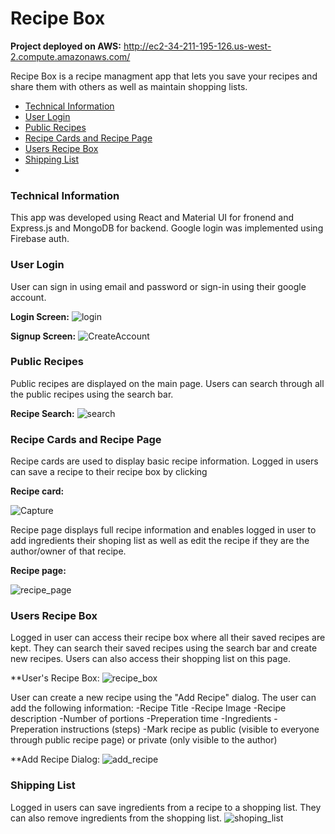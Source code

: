 # Recipe Box

**Project deployed on AWS:** http://ec2-34-211-195-126.us-west-2.compute.amazonaws.com/ 

Recipe Box is a recipe managment app that lets you save your recipes and share them with others as well as maintain shopping lists.

- [Technical Information](#technical-information)
- [User Login](#user-login)
- [Public Recipes](#public-recipes)
- [Recipe Cards and Recipe Page](#recipe-cards-and-recipe-page)
- [Users Recipe Box](#users-recipe-box)
- [Shipping List](#shipping-list)
- 
### Technical Information
This app was developed using React and Material UI for fronend and Express.js and MongoDB for backend.  Google login was implemented using Firebase auth.

### User Login

User can sign in using email and password or sign-in using their google account.

**Login Screen:**
![login](https://user-images.githubusercontent.com/20387499/108727067-2535ed00-74f6-11eb-9b63-501a5446098b.JPG)

**Signup Screen:**
![CreateAccount](https://user-images.githubusercontent.com/20387499/108728112-42b78680-74f7-11eb-88e2-61a2c4c5f5fe.JPG)

### Public Recipes

Public recipes are displayed on the main page. Users can search through all the public recipes using the search bar.

**Recipe Search:**
![search](https://user-images.githubusercontent.com/20387499/108730124-359b9700-74f9-11eb-9658-920c8672d654.gif)

### Recipe Cards and Recipe Page

Recipe cards are used to display basic recipe information.  Logged in users can save a recipe to their recipe box by clicking 

**Recipe card:**

![Capture](https://user-images.githubusercontent.com/20387499/108741187-70ef9300-7504-11eb-81d9-18aefaeb8862.JPG)

Recipe page displays full recipe information and enables logged in user to add ingredients their shoping list as well as edit the recipe if they are the author/owner of that recipe.

**Recipe page:**

![recipe_page](https://user-images.githubusercontent.com/20387499/108744017-73072100-7507-11eb-8df0-fedc4e82afbf.gif)

### Users Recipe Box

Logged in user can access their recipe box where all their saved recipes are kept. They can search their saved recipes using the search bar and create new recipes. Users can also access their shopping list on this page.

**User's Recipe Box:
![recipe_box](https://user-images.githubusercontent.com/20387499/108746891-e2324480-750a-11eb-91ca-068e2d6a5ea9.gif)

User can create a new recipe using the "Add Recipe" dialog.
The user can add the following information:
-Recipe Title
-Recipe Image
-Recipe description
-Number of portions
-Preperation time
-Ingredients
-Preperation instructions (steps)
-Mark recipe as public (visible to everyone through public recipe page) or private (only visible to the author)

**Add Recipe Dialog:
![add_recipe](https://user-images.githubusercontent.com/20387499/108749116-6980b780-750d-11eb-890d-4c85066a40eb.gif)

### Shipping List

Logged in users can save ingredients from a recipe to a shopping list.  They can also remove ingredients from the shopping list.
![shoping_list](https://user-images.githubusercontent.com/20387499/108748896-1eff3b00-750d-11eb-812f-4063b8ca1286.gif)
